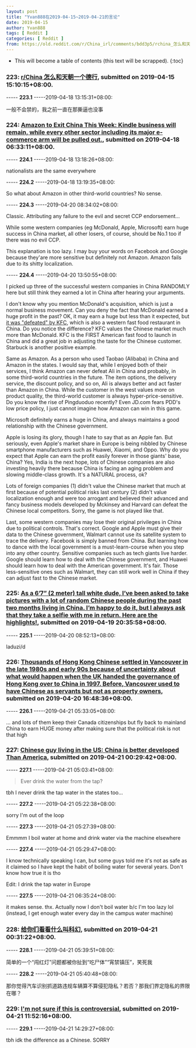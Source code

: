 ```yaml
---
layout: post
title: "Yvan888在2019-04-15~2019-04-21的言论"
date: 2019-04-15
author: Yvan888
tags: [ Reddit ]
categories: [ Reddit ]
from: https://old.reddit.com/r/China_irl/comments/bdd3p5/rchina_怎么和天朝一个德行/
---
```


* This will become a table of contents (this text will be scrapped).
{:toc}

### 223: [r/China 怎么和天朝一个德行](https://old.reddit.com/r/China_irl/comments/bdd3p5/rchina_怎么和天朝一个德行/), submitted on 2019-04-15 15:10:15+08:00.

----- __223.1__ -----2019-04-18 13:15:31+08:00:

一般不会禁的，我之前一直在那撕逼也没事

### 224: [Amazon to Exit China This Week: Kindle business will remain, while every other sector including its major e-commerce arm will be pulled out.](https://old.reddit.com/r/China/comments/bee0m3/amazon_to_exit_china_this_week_kindle_business/), submitted on 2019-04-18 06:33:11+08:00.

----- __224.1__ -----2019-04-18 13:18:26+08:00:

nationalists are the same everywhere

----- __224.2__ -----2019-04-18 13:19:35+08:00:

So what about Amazon in other third-world countries? No sense.

----- __224.3__ -----2019-04-20 08:34:02+08:00:

Classic. Attributing any failure to the evil and secret CCP endorsement...

While some western companies (eg McDonald, Apple, Microsoft) earn huge success in China market, all other losers, of course, should be No.1 too if there was no evil CCP.

This explanation is too lazy. I may buy your words on Facebook and Google because they'are more sensitive but definitely not Amazon. Amazon fails due to its shitty localization.

----- __224.4__ -----2019-04-20 13:50:55+08:00:

I picked up three of the successful western companies in China RANDOMLY here but still think they earned a lot in China after hearing your arguments. 

I don't know why you mention McDonald's acquisition, which is just a normal business movement. Can you deny the fact that McDonald earned a huge profit in the past? OK, it may earn a huge but less than it expected, but [it was "defeated" by KFC](https://www.businessinsider.com/most-popular-fast-food-chain-in-china-kfc-photos-2018-4), which is also a western fast food restaurant in China. Do you notice the difference? KFC values the Chinese market much more than McDonald. KFC is the FIRST American fast food to launch in China and did a great job in adjusting the taste for the Chinese customer. Starbuck is another positive example.

Same as Amazon. As a person who used Taobao (Alibaba) in China and Amazon in the states. I would say that, while I enjoyed both of their services, I think Amazon can never defeat Ali in China and probably, in some third-world countries in the future. The item options, the delivery service, the discount policy, and so on, Ali is always better and act faster than Amazon in China. While the customer in the west values more on product quality, the third-world customer is always hyper-price-sensitive. Do you know the rise of Pingduoduo recently? Even JD.com fears PDD's low price policy, I just cannot imagine how Amazon can win in this game.

Microsoft definitely earns a huge in China, and always maintains a good relationship with the Chinese government. 

Apple is losing its glory, though I hate to say that as an Apple fan. But seriously, even Apple's market share in Europe is being nibbled by Chinese smartphone manufacturers such as Huawei, Xiaomi, and Oppo. Why do you expect that Apple can earn the profit easily forever in those giants' base, China? Yes, India is the next hope, lots of Chinese companies are also investing heavily there because China is facing an aging problem and slowing middle-class growth. It's a NATURAL process, ok?

Lots of foreign companies (1) didn't value the Chinese market that much at first because of potential political risks last century (2) didn't value localization enough and were too arrogant and believed their advanced and fancy business models developed by Mckinsey and Harvard can defeat the Chinese local competitors. Sorry, the game is not played like that. 

Last, some western companies may lose their original privileges in China due to political controls. That's correct. Google and Apple must give their data to the Chinese government, Walmart cannot use its satellite system to trace the delivery.  Facebook is simply banned from China. But learning how to dance with the local government is a must-learn-course when you step into any other country. Sensitive companies such as tech giants live harder. Google should learn how to deal with the Chinese government, and Huawei should learn how to deal with the American government. It's fair. Those less-sensitive ones such as Walmart, they can still work well in China if they can adjust fast to the Chinese market.

### 225: [As a 6’7” (2 meter) tall white dude, I’ve been asked to take pictures with a lot of random Chinese people during the past two months living in China. I’m happy to do it, but I always ask that they take a selfie with me in return. Here are the highlights!](https://old.reddit.com/r/funny/comments/beylr9/as_a_67_2_meter_tall_white_dude_ive_been_asked_to/), submitted on 2019-04-19 20:35:58+08:00.

----- __225.1__ -----2019-04-20 08:52:13+08:00:

laduzi/d

### 226: [Thousands of Hong Kong Chinese settled in Vancouver in the late 1980s and early 90s because of uncertainty about what would happen when the UK handed the governance of Hong Kong over to China in 1997. Before, Vancouver used to have Chinese as servants but not as property owners](https://old.reddit.com/r/China/comments/bfa875/thousands_of_hong_kong_chinese_settled_in/), submitted on 2019-04-20 16:48:36+08:00.

----- __226.1__ -----2019-04-21 05:33:05+08:00:

... and lots of them keep their Canada citizenships but fly back to mainland China to earn HUGE money after making sure that the political risk is not that high

### 227: [Chinese guy living in the US: China is better developed Than America](https://old.reddit.com/r/China/comments/bfe14m/chinese_guy_living_in_the_us_china_is_better/), submitted on 2019-04-21 00:29:42+08:00.

----- __227.1__ -----2019-04-21 05:03:41+08:00:

>  Ever drink the water from the tap? 

tbh I never drink the tap water in the states too...

----- __227.2__ -----2019-04-21 05:22:38+08:00:

sorry I'm out of the loop

----- __227.3__ -----2019-04-21 05:27:39+08:00:

Emmmm I boil water at home and drink water via the machine elsewhere

----- __227.4__ -----2019-04-21 05:29:47+08:00:

I know technically speaking I can, but some guys told me it's not as safe as it claimed so I have kept the habit of boiling water for several years. Don't know how true it is tho

Edit: I drink the tap water in Europe

----- __227.5__ -----2019-04-21 06:35:24+08:00:

it makes sense. thx. Actually now I don't boil water b/c I'm too lazy lol (instead, I get enough water every day in the campus water machine)

### 228: [给你们看看什么叫科幻](https://old.reddit.com/r/saraba1st/comments/bfe1uh/给你们看看什么叫科幻/), submitted on 2019-04-21 00:31:22+08:00.

----- __228.1__ -----2019-04-21 05:39:51+08:00:

简单的一个“闯红灯”问题都被你扯到“吃尸体”“宵禁镇压”，笑死我

----- __228.2__ -----2019-04-21 05:40:48+08:00:

那你觉得汽车识别抓道路违规车辆算不算侵犯隐私？若否？那我们界定隐私的界限在哪？

### 229: [I'm not sure if this is controversial](https://old.reddit.com/r/ChineseLanguage/comments/bfkvi6/im_not_sure_if_this_is_controversial/), submitted on 2019-04-21 11:52:16+08:00.

----- __229.1__ -----2019-04-21 14:29:27+08:00:

tbh idk the difference as a Chinese. SORRY

